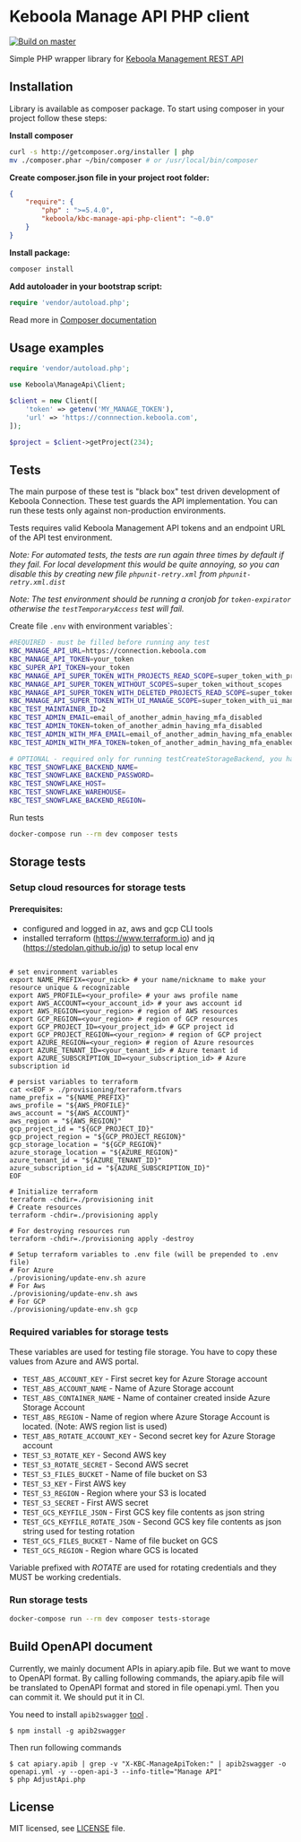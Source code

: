 # Keboola Manage API PHP client 

[![Build on master](https://github.com/keboola/kbc-manage-api-php-client/actions/workflows/master.yml/badge.svg?branch=master)](https://github.com/keboola/kbc-manage-api-php-client/actions/workflows/master.yml)

Simple PHP wrapper library for [Keboola Management REST API](http://docs.keboolamanagementapi.apiary.io/#)

## Installation

Library is available as composer package.
To start using composer in your project follow these steps:

**Install composer**

```bash
curl -s http://getcomposer.org/installer | php
mv ./composer.phar ~/bin/composer # or /usr/local/bin/composer
```

**Create composer.json file in your project root folder:**
```json
{
    "require": {
        "php" : ">=5.4.0",
        "keboola/kbc-manage-api-php-client": "~0.0"
    }
}
```

**Install package:**

```bash
composer install
```

**Add autoloader in your bootstrap script:**

```php
require 'vendor/autoload.php';
```

Read more in [Composer documentation](http://getcomposer.org/doc/01-basic-usage.md)

## Usage examples


```php
require 'vendor/autoload.php';

use Keboola\ManageApi\Client;

$client = new Client([
    'token' => getenv('MY_MANAGE_TOKEN'),
    'url' => 'https://connnection.keboola.com',
]);

$project = $client->getProject(234);
```

## Tests


The main purpose of these test is "black box" test driven development of Keboola Connection. These test guards the API implementation.
You can run these tests only against non-production environments.

Tests requires valid Keboola Management API tokens and an endpoint URL of the API test environment.

*Note: For automated tests, the tests are run again three times by default if they fail. For local development this would be quite annoying, 
so you can disable this by creating new file `phpunit-retry.xml` from `phpunit-retry.xml.dist`*

*Note: The test environment should be running a cronjob for `token-expirator` otherwise the `testTemporaryAccess` test will fail.*

Create file `.env` with environment variables`:

```bash
#REQUIRED - must be filled before running any test
KBC_MANAGE_API_URL=https://connection.keboola.com  
KBC_MANAGE_API_TOKEN=your_token
KBC_SUPER_API_TOKEN=your_token
KBC_MANAGE_API_SUPER_TOKEN_WITH_PROJECTS_READ_SCOPE=super_token_with_projects_read_scope
KBC_MANAGE_API_SUPER_TOKEN_WITHOUT_SCOPES=super_token_without_scopes
KBC_MANAGE_API_SUPER_TOKEN_WITH_DELETED_PROJECTS_READ_SCOPE=super_token_with_deleted_projects_read_scope
KBC_MANAGE_API_SUPER_TOKEN_WITH_UI_MANAGE_SCOPE=super_token_with_ui_manage_scope
KBC_TEST_MAINTAINER_ID=2
KBC_TEST_ADMIN_EMAIL=email_of_another_admin_having_mfa_disabled
KBC_TEST_ADMIN_TOKEN=token_of_another_admin_having_mfa_disabled
KBC_TEST_ADMIN_WITH_MFA_EMAIL=email_of_another_admin_having_mfa_enabled
KBC_TEST_ADMIN_WITH_MFA_TOKEN=token_of_another_admin_having_mfa_enabled

# OPTIONAL - required only for running testCreateStorageBackend, you have to have new snowflake backend and fill credentials into following environment variables
KBC_TEST_SNOWFLAKE_BACKEND_NAME=
KBC_TEST_SNOWFLAKE_BACKEND_PASSWORD=
KBC_TEST_SNOWFLAKE_HOST=
KBC_TEST_SNOWFLAKE_WAREHOUSE=
KBC_TEST_SNOWFLAKE_BACKEND_REGION=
```

Run tests
```bash
docker-compose run --rm dev composer tests
```


## Storage tests

### Setup cloud resources for storage tests

#### Prerequisites:

- configured and logged in az, aws and gcp CLI tools
- installed terraform (https://www.terraform.io) and jq (https://stedolan.github.io/jq) to setup local env

```shell

# set environment variables
export NAME_PREFIX=<your_nick> # your name/nickname to make your resource unique & recognizable
export AWS_PROFILE=<your_profile> # your aws profile name
export AWS_ACCOUNT=<your_account_id> # your aws account id
export AWS_REGION=<your_region> # region of AWS resources
export GCP_REGION=<your_region> # region of GCP resources
export GCP_PROJECT_ID=<your_project_id> # GCP project id
export GCP_PROJECT_REGION=<your_region> # region of GCP project
export AZURE_REGION=<your_region> # region of Azure resources 
export AZURE_TENANT_ID=<your_tenant_id> # Azure tenant id
export AZURE_SUBSCRIPTION_ID=<your_subscription_id> # Azure subscription id

# persist variables to terraform
cat <<EOF > ./provisioning/terraform.tfvars
name_prefix = "${NAME_PREFIX}"
aws_profile = "${AWS_PROFILE}"
aws_account = "${AWS_ACCOUNT}"
aws_region = "${AWS_REGION}"
gcp_project_id = "${GCP_PROJECT_ID}"
gcp_project_region = "${GCP_PROJECT_REGION}"
gcp_storage_location = "${GCP_REGION}"
azure_storage_location = "${AZURE_REGION}"
azure_tenant_id = "${AZURE_TENANT_ID}"
azure_subscription_id = "${AZURE_SUBSCRIPTION_ID}"
EOF

# Initialize terraform
terraform -chdir=./provisioning init
# Create resources
terraform -chdir=./provisioning apply

# For destroying resources run 
terraform -chdir=./provisioning apply -destroy

# Setup terraform variables to .env file (will be prepended to .env file)
# For Azure
./provisioning/update-env.sh azure
# For Aws
./provisioning/update-env.sh aws
# For GCP
./provisioning/update-env.sh gcp
```

### Required variables for storage tests

These variables are used for testing file storage. You have to copy these values from Azure and AWS portal.  
 - `TEST_ABS_ACCOUNT_KEY` - First secret key for Azure Storage account
 - `TEST_ABS_ACCOUNT_NAME` - Name of Azure Storage account
 - `TEST_ABS_CONTAINER_NAME` - Name of container created inside Azure Storage Account
 - `TEST_ABS_REGION` - Name of region where Azure Storage Account is located. (Note: AWS region list is used)
 - `TEST_ABS_ROTATE_ACCOUNT_KEY` - Second secret key for Azure Storage account
 - `TEST_S3_ROTATE_KEY` - Second AWS key
 - `TEST_S3_ROTATE_SECRET` - Second AWS secret
 - `TEST_S3_FILES_BUCKET` - Name of file bucket on S3
 - `TEST_S3_KEY` - First AWS key
 - `TEST_S3_REGION` - Region where your S3 is located
 - `TEST_S3_SECRET` - First AWS secret
 - `TEST_GCS_KEYFILE_JSON` - First GCS key file contents as json string  
 - `TEST_GCS_KEYFILE_ROTATE_JSON` - Second GCS key file contents as json string used for testing rotation 
 - `TEST_GCS_FILES_BUCKET` - Name of file bucket on GCS 
 - `TEST_GCS_REGION` - Region whare GCS is located
 
 Variable prefixed with _ROTATE_ are used for rotating credentials and they MUST be working credentials.


### Run storage tests

```bash
docker-compose run --rm dev composer tests-storage
```


## Build OpenAPI document

Currently, we mainly document APIs in apiary.apib file. But we want to move to OpenAPI format. By calling following commands, the apiary.apib file will be translated to OpenAPI format and stored in file openapi.yml. Then you can commit it. We should put it in CI.

You need to install `apib2swagger` [tool](https://github.com/kminami/apib2swagger) .
```
$ npm install -g apib2swagger
```
Then run following commands 
```
$ cat apiary.apib | grep -v "X-KBC-ManageApiToken:" | apib2swagger -o openapi.yml -y --open-api-3 --info-title="Manage API" 
$ php AdjustApi.php
```

## License

MIT licensed, see [LICENSE](./LICENSE) file.
